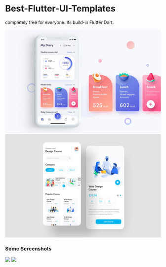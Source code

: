 # Best-Flutter-UI-Templates
completely free for everyone. Its build-in Flutter Dart.

![Image](best_flutter_ui_templates/assets/fitness_app/fitness_app.png)
![Image](best_flutter_ui_templates/assets/design_course/design_course.png)

### Some Screenshots

 <img src="images/fitness_app_gif.gif" height="300em" /> <img src="images/design_course.gif" height="300em" />
